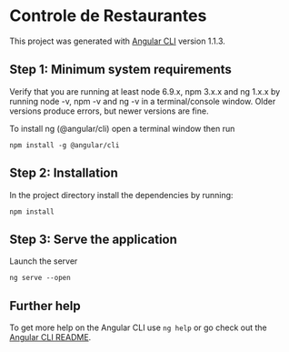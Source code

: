 # Controle de Restaurantes

This project was generated with [Angular CLI](https://github.com/angular/angular-cli) version 1.1.3.

## Step 1: Minimum system requirements

Verify that you are running at least node 6.9.x, npm 3.x.x and ng 1.x.x by running node -v, npm -v and ng -v in a terminal/console window. Older versions produce errors, but newer versions are fine.

To install ng (@angular/cli) open a terminal window then run

```
npm install -g @angular/cli
```

## Step 2: Installation

In the project directory install the dependencies by running:

```
npm install
```

## Step 3: Serve the application

Launch the server

```
ng serve --open
```

## Further help

To get more help on the Angular CLI use `ng help` or go check out the [Angular CLI README](https://github.com/angular/angular-cli/blob/master/README.md).